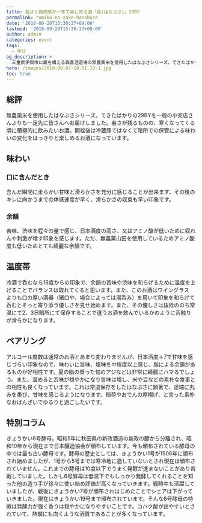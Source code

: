 ```yaml
---
title: 若さと熟成感が一本で楽しめる酒「英(はなぶさ)」29BY
permalink: rumiko-no-sake-hanabusa
date: '2018-09-20T15:30:37+09:00'
lastmod: '2018-09-20T15:30:37+09:00'
author: admin
categories: event
tags:
  - 学び
og_description: >-
  三重県伊賀市に蔵を構える森喜酒造場の無農薬米を使用したはなぶさシリーズ。できたばかりの29BYを一般の小売店さんよりも一足先に皆さんへお届けしました。若さが残るものの、寒くなってくる頃に積極的に飲みたいお酒。開栓後は冷蔵庫ではなくて暗所での保管による味わいの変化をはっきりと楽しめるお酒になっています。含んだ瞬間に柔らかい甘味と滑らかさを充分に感じることが出来ます。その後のキレに向かうまでの体感速度が早く、滑らかさの収束も早い印象です。苦味、渋味を程々の量で感じ、日本酒度の高さ、又はアミノ酸が低いために収れんや刺激が増す印象を感じます。ただ、無農薬山田を使用しているためアミノ酸度も低いためとても綺麗な余韻です。
hero: /images/2018-08-07-10.51.23-1.jpg
toc: true
---
```

## 総評
無農薬米を使用したはなぶさシリーズ。できたばかりの29BYを一般の小売店さんよりも一足先に皆さんへお届けしました。若さが残るものの、寒くなってくる頃に積極的に飲みたいお酒。開栓後は冷蔵庫ではなくて暗所での保管による味わいの変化をはっきりと楽しめるお酒になっています。

## 味わい
### 口に含んだとき
含んだ瞬間に柔らかい甘味と滑らかさを充分に感じることが出来ます。その後のキレに向かうまでの体感速度が早く、滑らかさの収束も早い印象です。

### 余韻
苦味、渋味を程々の量で感じ、日本酒度の高さ、又はアミノ酸が低いために収れんや刺激が増す印象を感じます。ただ、無農薬山田を使用しているためアミノ酸度も低いためとても綺麗な余韻です。

## 温度帯
冷酒で呑むなら16度からの印象で、余韻の苦味や渋味を和らげるために温度を上げることでバランスは取れてくると思います。また、このお酒はワイングラス よりも口の厚い酒器（猪口や、場合によっては湯呑み）を用いて印象を和らげて呑むとそっと寄り添う優しさを見せ始めます。また、その優しさは抜栓ののち常温にて2、3日暗所にて保存することで違うお酒を飲んでいるかのように舌触りが滑らかになります。

## ペアリング
アルコール度数は通常のお酒とあまり変わりませんが、日本酒度＋7で甘味を感じづらい印象なので、味わいに旨味、塩味を中程度以上感じ、脂による余韻があるものが好相性です。夏の脂の乗った旬のアジなどは非常に綺麗にハマるでしょう。また、温めると渋味が穏やかになり旨味は増し、米や豆などの素朴な食事との相性も良くなっています。これは常温保存をしたはなぶさに顕著で、途端に丸みを帯び、甘味を感じるようになります。稲荷やおでんの厚揚げ、と言った素朴なおばんざいでゆるりと過ごしたいです。

## 特別コラム
きょうかい6号酵母。昭和5年に秋田県の新政酒造の新政の醪から分離され、昭和10年から現在まで日本醸造協会が頒布しています。今も頒布されている酵母の中では最も古い酵母です。酵母の歴史としては、きょうかい1号が1906年に頒布され始めましたが、1号から5号までは寒冷地に適していないとされ現在は頒布されていません。これまでの酵母は10度以下でうまく発酵が進まないことがあり苦戦していました。しかし6号酵母は低温下でもしっかり発酵してくれることを知った他の造り手が徐々に使い始め評価が高くなっていきます。戦時中も活躍していましたが、戦後にきょうかい7号が頒布されはじめたことでシェアは下がっていきました。現在はきょうかい19号まで頒布されています。そんな6号酵母の特徴は発酵力が強く香りは穏やかになりやすいことです。コハク酸が出やすいとされていて、熱燗にも向くような酒質であることが多くなっています。
